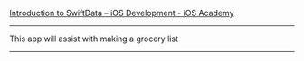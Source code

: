 [Introduction to SwiftData – iOS Development - iOS Academy](https://youtu.be/2YpNPUhGo44?si=PAF-fJAM0yKh6yy4)

- - - -

This app will assist with making a grocery list

- - - -

